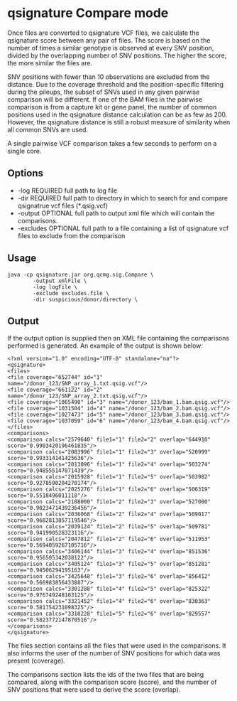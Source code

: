 # qsignature Compare mode

Once files are converted to qsignature VCF files, we calculate the
qsignature score between any pair of files. 
The score is based on the number of times a similar genotype is observed at every SNV position, 
divided by the overlapping number of SNV positions.
The higher the score, the more similar the files are.

SNV positions with fewer than 10 observations are excluded from the distance.
Due to the coverage threshold and the position-specific filtering during the
pileups, the subset of SNVs used in any given pairwise comparison will be 
different. If one of the BAM files in the pairwise comparison is from a
capture kit or gene panel, the number of common positions used in the 
qsignature distance calculation can be as few as 200. However, the
qsignature distance is still a robust measure of similarity when all common 
SNVs are used. 

A single pairwise VCF comparison takes a few seconds to perform on a single core.

## Options

* -log REQUIRED full path to log file
* -dir REQUIRED full path to directory in which to search for and compare qsignatrue vcf files (*.qsig.vcf)
* -output OPTIONAL full path to output xml file which will contain the comparisons.
* -excludes OPTIONAL full path to a file containing a list of qsignature vcf files to exclude from the comparison

## Usage

~~~~{.text}
java -cp qsignature.jar org.qcmg.sig.Compare \
        -output xmlFile \
        -log logFile \
        -exclude excludes.file \
        -dir suspicious/donor/directory \
~~~~

## Output

If the output option is supplied then an XML file containing the comparisons
performed is generated.  An example of the output is shown below:

~~~~{.xml}
<?xml version="1.0" encoding="UTF-8" standalone="no"?>
<qsignature>
<files>
<file coverage="652744" id="1" name="/donor_123/SNP_array_1.txt.qsig.vcf"/>
<file coverage="661122" id="2" name="/donor_123/SNP_array_2.txt.qsig.vcf"/>
<file coverage="1065490" id="3" name="/donor_123/bam_1.bam.qsig.vcf"/>
<file coverage="1031504" id="4" name="/donor_123/bam_2.bam.qsig.vcf"/>
<file coverage="1027473" id="5" name="/donor_123/bam_3.bam.qsig.vcf"/>
<file coverage="1037059" id="6" name="/donor_123/bam_4.bam.qsig.vcf"/>
</files>
<comparisons>
<comparison calcs="2579640" file1="1" file2="2" overlap="644910" score="0.9903420196461835"/>
<comparison calcs="2083996" file1="1" file2="3" overlap="520999" score="0.993314141425636"/>
<comparison calcs="2013096" file1="1" file2="4" overlap="503274" score="0.948555147871439"/>
<comparison calcs="2015928" file1="1" file2="5" overlap="503982" score="0.9278590204270174"/>
<comparison calcs="2025276" file1="1" file2="6" overlap="506319" score="0.5518496011118"/>
<comparison calcs="2108000" file1="2" file2="3" overlap="527000" score="0.9023471439236456"/>
<comparison calcs="2036068" file1="2" file2="4" overlap="509017" score="0.9682813857119546"/>
<comparison calcs="2039124" file1="2" file2="5" overlap="509781" score="0.941990528323116"/>
<comparison calcs="2047812" file1="2" file2="6" overlap="511953" score="0.5694059267105716"/>
<comparison calcs="3406144" file1="3" file2="4" overlap="851536" score="0.956505342038122"/>
<comparison calcs="3405124" file1="3" file2="5" overlap="851281" score="0.94506294195163"/>
<comparison calcs="3425648" file1="3" file2="6" overlap="856412" score="0.566983856433887"/>
<comparison calcs="3301288" file1="4" file2="5" overlap="825322" score="0.976749248103125"/>
<comparison calcs="3321452" file1="4" file2="6" overlap="830363" score="0.581754231098325"/>
<comparison calcs="3318228" file1="5" file2="6" overlap="829557" score="0.5823772147870516"/>
</comparisons>
</qsignature>
~~~~

The files section contains all the files that were used in the comparisons.
It also informs the user of the number of SNV positions for which data was
present (coverage).

The comparisons section lists the ids of the two files that are being 
compared, along with the comparison score (score), and the number of SNV
positions that were used to derive the score (overlap).
